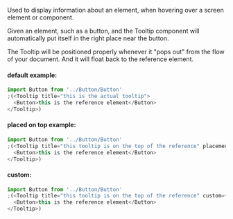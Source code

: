 Used to display information about an element, when hovering over a screen element or component.

Given an element, such as a button, and the Tooltip component will automatically put itself in the right place near the button.

The Tooltip will be positioned properly whenever it "pops out" from the flow of your document. And it will float back to the reference element.

#### default example:

```js
import Button from '../Button/Button'
;(<Tooltip title="this is the actual tooltip">
  <Button>this is the reference element</Button>
</Tooltip>)
```

#### placed on top example:

```js
import Button from '../Button/Button'
;(<Tooltip title="this tooltip is on the top of the reference" placement="top">
  <Button>this is the reference element</Button>
</Tooltip>)
```

#### custom:

```js
import Button from '../Button/Button'
;(<Tooltip title="this tooltip is on the top of the reference" custom={<><h2>Tipos de permissões</h2><p><strong>Administrator:</strong> Lorem ipsum dolor</p></>} placement="top">
  <Button>this is the reference element</Button>
</Tooltip>)
```
